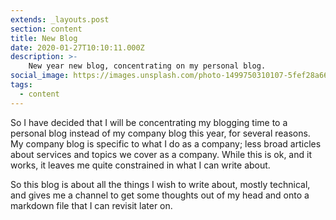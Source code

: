 ```yaml
---
extends: _layouts.post
section: content
title: New Blog
date: 2020-01-27T10:10:11.000Z
description: >-
    New year new blog, concentrating on my personal blog.
social_image: https://images.unsplash.com/photo-1499750310107-5fef28a66643?ixlib=rb-1.2.1&ixid=eyJhcHBfaWQiOjEyMDd9&auto=format&fit=crop&w=1950&q=80
tags:
  - content
---
```

So I have decided that I will be concentrating my blogging time to a personal
blog instead of my company blog this year, for several reasons. My company
blog is specific to what I do as a company; less broad articles about services
and topics we cover as a company. While this is ok, and it works, it leaves me
quite constrained in what I can write about.

So this blog is about all the things I wish to write about, mostly technical, and gives me a channel to get some thoughts out of my head and onto a markdown file that I can revisit later on.